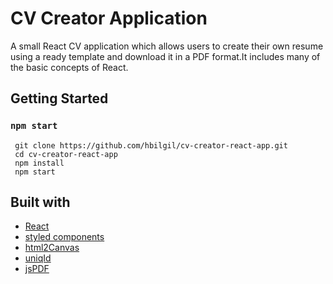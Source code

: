 # CV Creator Application

A small React CV application which allows users to create their own resume using a ready template and download it in a PDF format.It includes many of the basic concepts of React.

## Getting Started
### `npm start`

```
 git clone https://github.com/hbilgil/cv-creator-react-app.git
 cd cv-creator-react-app
 npm install
 npm start
 ```

 ## Built with
 - [React](https://reactjs.org/)
 - [styled components](https://styled-components.com)
 - [html2Canvas](https://html2canvas.hertzen.com/)
 - [uniqId](https://github.com/adamhalasz/uniqid)
 - [jsPDF](https://parall.ax/products/jspdf)